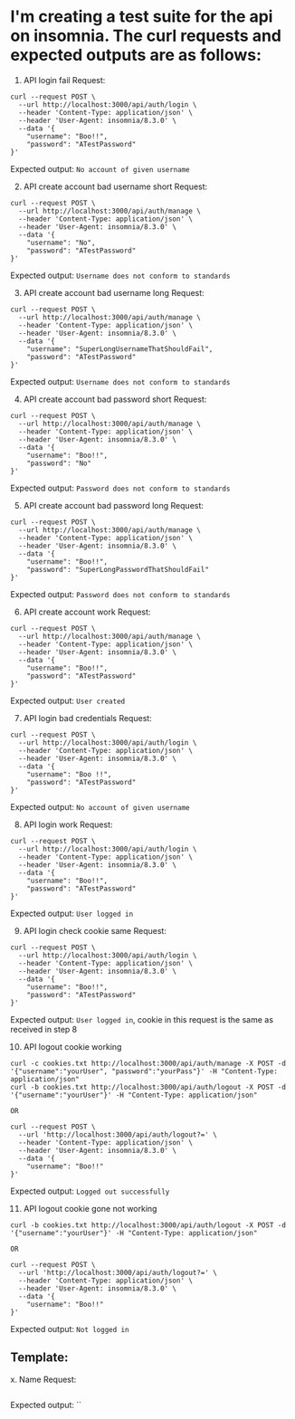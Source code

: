 # I'm creating a test suite for the api on insomnia. The curl requests and expected outputs are as follows:

1. API login fail
Request:
```
curl --request POST \
  --url http://localhost:3000/api/auth/login \
  --header 'Content-Type: application/json' \
  --header 'User-Agent: insomnia/8.3.0' \
  --data '{
	"username": "Boo!!",
	"password": "ATestPassword"
}'
```
Expected output: `No account of given username`

2. API create account bad username short
Request:
```
curl --request POST \
  --url http://localhost:3000/api/auth/manage \
  --header 'Content-Type: application/json' \
  --header 'User-Agent: insomnia/8.3.0' \
  --data '{
	"username": "No",
	"password": "ATestPassword"
}'
```
Expected output: `Username does not conform to standards`

3. API create account bad username long
Request:
```
curl --request POST \
  --url http://localhost:3000/api/auth/manage \
  --header 'Content-Type: application/json' \
  --header 'User-Agent: insomnia/8.3.0' \
  --data '{
	"username": "SuperLongUsernameThatShouldFail",
	"password": "ATestPassword"
}'
```
Expected output: `Username does not conform to standards`

4. API create account bad password short
Request:
```
curl --request POST \
  --url http://localhost:3000/api/auth/manage \
  --header 'Content-Type: application/json' \
  --header 'User-Agent: insomnia/8.3.0' \
  --data '{
	"username": "Boo!!",
	"password": "No"
}'
```
Expected output: `Password does not conform to standards`

5. API create account bad password long
Request:
```
curl --request POST \
  --url http://localhost:3000/api/auth/manage \
  --header 'Content-Type: application/json' \
  --header 'User-Agent: insomnia/8.3.0' \
  --data '{
	"username": "Boo!!",
	"password": "SuperLongPasswordThatShouldFail"
}'
```
Expected output: `Password does not conform to standards`

6. API create account work
Request:
```
curl --request POST \
  --url http://localhost:3000/api/auth/manage \
  --header 'Content-Type: application/json' \
  --header 'User-Agent: insomnia/8.3.0' \
  --data '{
	"username": "Boo!!",
	"password": "ATestPassword"
}'
```
Expected output: `User created`

7. API login bad credentials
Request:
```
curl --request POST \
  --url http://localhost:3000/api/auth/login \
  --header 'Content-Type: application/json' \
  --header 'User-Agent: insomnia/8.3.0' \
  --data '{
	"username": "Boo !!",
	"password": "ATestPassword"
}'
```
Expected output: `No account of given username`

8. API login work
Request:
```
curl --request POST \
  --url http://localhost:3000/api/auth/login \
  --header 'Content-Type: application/json' \
  --header 'User-Agent: insomnia/8.3.0' \
  --data '{
	"username": "Boo!!",
	"password": "ATestPassword"
}'
```
Expected output: `User logged in`

9. API login check cookie same
Request:
```
curl --request POST \
  --url http://localhost:3000/api/auth/login \
  --header 'Content-Type: application/json' \
  --header 'User-Agent: insomnia/8.3.0' \
  --data '{
	"username": "Boo!!",
	"password": "ATestPassword"
}'
```
Expected output: `User logged in`, cookie in this request is the same as received in step 8

10. API logout cookie working
```
curl -c cookies.txt http://localhost:3000/api/auth/manage -X POST -d '{"username":"yourUser", "password":"yourPass"}' -H "Content-Type: application/json"
curl -b cookies.txt http://localhost:3000/api/auth/logout -X POST -d '{"username":"yourUser"}' -H "Content-Type: application/json"

OR

curl --request POST \
  --url 'http://localhost:3000/api/auth/logout?=' \
  --header 'Content-Type: application/json' \
  --header 'User-Agent: insomnia/8.3.0' \
  --data '{
	"username": "Boo!!"
}'
```
Expected output: `Logged out successfully`

11. API logout cookie gone not working
```
curl -b cookies.txt http://localhost:3000/api/auth/logout -X POST -d '{"username":"yourUser"}' -H "Content-Type: application/json"

OR

curl --request POST \
  --url 'http://localhost:3000/api/auth/logout?=' \
  --header 'Content-Type: application/json' \
  --header 'User-Agent: insomnia/8.3.0' \
  --data '{
	"username": "Boo!!"
}'
```
Expected output: `Not logged in`

## Template:
x. Name
Request:
```
```
Expected output: ``
